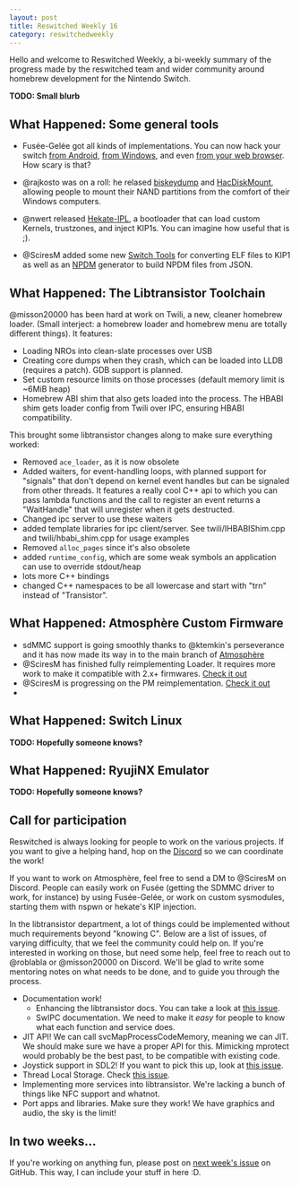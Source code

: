 ```yaml
---
layout: post
title: Reswitched Weekly 16
category: reswitchedweekly
---
```


Hello and welcome to Reswitched Weekly, a bi-weekly summary of the progress
made by the reswitched team and wider community around homebrew development for
the Nintendo Switch.

**TODO: Small blurb**

## What Happened: Some general tools

- Fusée-Gelée got all kinds of implementations. You can now hack your switch 
  [from Android](https://github.com/DavidBuchanan314/NXLoader),
  [from Windows](https://github.com/rajkosto/TegraRcmSmash),
  and even [from your web browser](https://github.com/atlas44/web-fusee-launcher).
  How scary is that?

- @rajkosto was on a roll: he relased [biskeydump](https://github.com/rajkosto/biskeydump) and [HacDiskMount](),
  allowing people to mount their NAND partitions from the comfort of their Windows
  computers.

- @nwert released [Hekate-IPL](https://github.com/nwert/hekate), a bootloader
  that can load custom Kernels, trustzones, and inject KIP1s. You can imagine
  how useful that is ;).
  
- @SciresM added some new [Switch Tools](https://github.com/switchbrew/switch-tools) for converting ELF files to KIP1 as well as an [NPDM](http://switchbrew.org/index.php?title=NPDM) generator to build NPDM files from JSON.

## What Happened: The Libtransistor Toolchain

@misson20000 has been hard at work on Twili, a new, cleaner homebrew loader.
(Small interject: a homebrew loader and homebrew menu are totally different things).
It features:

- Loading NROs into clean-slate processes over USB
- Creating core dumps when they crash, which can be loaded into LLDB (requires a
  patch). GDB support is planned.
- Set custom resource limits on those processes (default memory limit is ~6MiB
  heap)
- Homebrew ABI shim that also gets loaded into the process. The HBABI shim gets
  loader config from Twili over IPC, ensuring HBABI compatibility.

This brought some libtransistor changes along to make sure everything worked:

- Removed `ace_loader`, as it is now obsolete
- Added waiters, for event-handling loops, with planned support for "signals"
  that don't depend on kernel event handles but can be signaled from other threads.
  It features a really cool C++ api to which you can pass lambda functions and
  the call to register an event returns a "WaitHandle" that will unregister when
  it gets destructed.
- Changed ipc server to use these waiters
- added template libraries for ipc client/server. See twili/IHBABIShim.cpp and
  twili/hbabi_shim.cpp for usage examples
- Removed `alloc_pages` since it's also obsolete
- added `runtime_config`, which are some weak symbols an application can use to
  override stdout/heap
- lots more C++ bindings
- changed C++ namespaces to be all lowercase and start with "trn" instead of
  "Transistor".

## What Happened: Atmosphère Custom Firmware

- sdMMC support is going smoothly thanks to @ktemkin's perseverance and it has now 
  made its way in to the main branch of [Atmosphère](https://github.com/Atmosphere-NX/Atmosphere/)
- @SciresM has finished fully reimplementing Loader. It requires more work to make it compatible with 2.x+ firmwares. [Check it out](https://github.com/Atmosphere-NX/Atmosphere/tree/master/stratosphere/loader)
- @SciresM is progressing on the PM reimplementation. [Check it out](https://github.com/Atmosphere-NX/Atmosphere/master/stratosphere/pm)
- 

## What Happened: Switch Linux
**TODO: Hopefully someone knows?**

## What Happened: RyujiNX Emulator
**TODO: Hopefully someone knows?**

## Call for participation

Reswitched is always looking for people to work on the various projects. If you
want to give a helping hand, hop on the [Discord] so we can coordinate the work!

If you want to work on Atmosphère, feel free to send a DM to @SciresM on
Discord. People can easily work on Fusée (getting the SDMMC driver to work, for
instance) by using Fusée-Gelée, or work on custom sysmodules, starting them with
nspwn or hekate's KIP injection.

In the libtransistor department, a lot of things could be implemented without
much requirements beyond "knowing C". Below are a list of issues, of varying
difficulty, that we feel the community could help on. If you're interested in
working on those, but need some help, feel free to reach out to @roblabla or
@misson20000 on Discord. We'll be glad to write some mentoring notes on what
needs to be done, and to guide you through the process.

- Documentation work!
  - Enhancing the libtransistor docs. You can take a look at
    [this issue](https://github.com/reswitched/libtransistor/issues/89).
  - SwIPC documentation. We need to make it *easy* for people to know what each
    function and service does.
- JIT API! We can call svcMapProcessCodeMemory, meaning we can
  JIT. We should make sure we have a proper API for this. Mimicking mprotect
  would probably be the best past, to be compatible with existing code.
- Joystick support in SDL2! If you want to pick this up, look at [this issue](https://github.com/reswitched/sdl-libtransistor/issues/1).
- Thread Local Storage. Check [this issue](https://github.com/reswitched/libtransistor/issues/91).
- Implementing more services into libtransistor. We're lacking a bunch of things
  like NFC support and whatnot.
- Port apps and libraries. Make sure they work! We have graphics and audio, the
  sky is the limit!

## In two weeks...

If you're working on anything fun, please post on [next week's issue] on GitHub.
This way, I can include your stuff in here :D.

[next week's issue]: TODO
[Discord]: https://discordapp.com/invite/DThbZ7z
